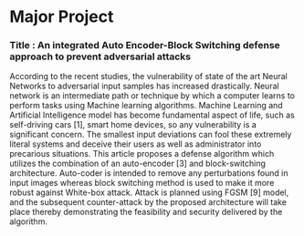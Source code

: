 # Major Project

<h3> Title : An integrated Auto Encoder-Block Switching defense approach to prevent adversarial attacks </h3>
According to the recent studies, the vulnerability of state of the art Neural Networks to adversarial input samples has increased drastically. Neural network is an intermediate path or technique by which a computer learns to perform tasks using Machine learning algorithms. Machine Learning and Artificial Intelligence model has become fundamental aspect of life, such as self-driving cars [1], smart home devices, so any vulnerability is a significant concern. The smallest input deviations can fool these extremely literal systems and deceive their users as well as administrator into precarious situations. This article proposes a defense algorithm which utilizes the combination of an auto-encoder [3] and block-switching architecture. Auto-coder is intended to remove any perturbations found in input images whereas block switching method is used to make it more robust against White-box attack. Attack is planned using FGSM [9] model, and the subsequent counter-attack by the proposed architecture will take place thereby demonstrating the feasibility and security delivered by the algorithm.
